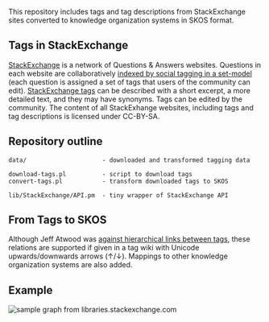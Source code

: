 This repository includes tags and tag descriptions from StackExchange sites
converted to knowledge organization systems in SKOS format.

## Tags in StackExchange

[StackExchange](http://stackexchange.com) is a network of Questions & Answers
websites. Questions in each website are collaboratively [indexed by social
tagging in a set-model](http://arxiv.org/abs/cs/0701072) (each question is
assigned a set of tags that users of the community can edit). [StackExchange
tags](http://blog.stackoverflow.com/2010/08/tag-folksonomy-and-tag-synonyms/)
can be described with a short excerpt, a more detailed text, and they may have
synonyms. Tags can be edited by the community. The content of all StackExhange
websites, including tags and tag descriptions is licensed under CC-BY-SA.

## Repository outline

    data/                     - downloaded and transformed tagging data

	download-tags.pl          - script to download tags
	convert-tags.pl           - transform downloaded tags to SKOS

    lib/StackExchange/API.pm  - tiny wrapper of StackExchange API

## From Tags to SKOS

Although Jeff Atwood was [against hierarchical links between
tags](http://blog.stackoverflow.com/2010/08/tag-folksonomy-and-tag-synonyms/#comment-48892),
these relations are supported if given in a tag wiki with Unicode
upwards/downwards arrows (↑/↓). Mappings to other knowledge organization
systems are also added.

## Example

![sample graph from libraries.stackexchange.com](blob/master/samples/sample-graph.png)
